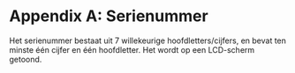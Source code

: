 # Appendix A: Serienummer

Het serienummer bestaat uit 7 willekeurige hoofdletters/cijfers, en bevat ten minste
één cijfer en één hoofdletter. Het wordt op een LCD-scherm getoond.

